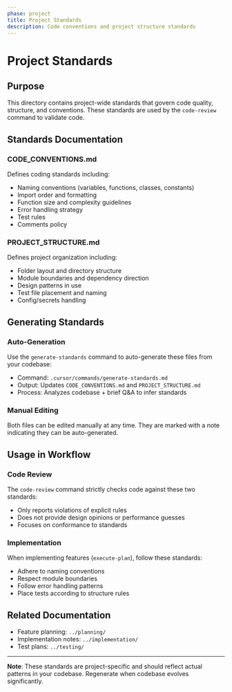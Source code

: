 ```yaml
---
phase: project
title: Project Standards
description: Code conventions and project structure standards
---
```


# Project Standards

## Purpose
This directory contains project-wide standards that govern code quality, structure, and conventions. These standards are used by the `code-review` command to validate code.

## Standards Documentation

### CODE_CONVENTIONS.md
Defines coding standards including:
- Naming conventions (variables, functions, classes, constants)
- Import order and formatting
- Function size and complexity guidelines
- Error handling strategy
- Test rules
- Comments policy

### PROJECT_STRUCTURE.md
Defines project organization including:
- Folder layout and directory structure
- Module boundaries and dependency direction
- Design patterns in use
- Test file placement and naming
- Config/secrets handling

## Generating Standards

### Auto-Generation
Use the `generate-standards` command to auto-generate these files from your codebase:
- Command: `.cursor/commands/generate-standards.md`
- Output: Updates `CODE_CONVENTIONS.md` and `PROJECT_STRUCTURE.md`
- Process: Analyzes codebase + brief Q&A to infer standards

### Manual Editing
Both files can be edited manually at any time. They are marked with a note indicating they can be auto-generated.

## Usage in Workflow

### Code Review
The `code-review` command strictly checks code against these two standards:
- Only reports violations of explicit rules
- Does not provide design opinions or performance guesses
- Focuses on conformance to standards

### Implementation
When implementing features (`execute-plan`), follow these standards:
- Adhere to naming conventions
- Respect module boundaries
- Follow error handling patterns
- Place tests according to structure rules

## Related Documentation
- Feature planning: `../planning/`
- Implementation notes: `../implementation/`
- Test plans: `../testing/`

---

**Note**: These standards are project-specific and should reflect actual patterns in your codebase. Regenerate when codebase evolves significantly.

